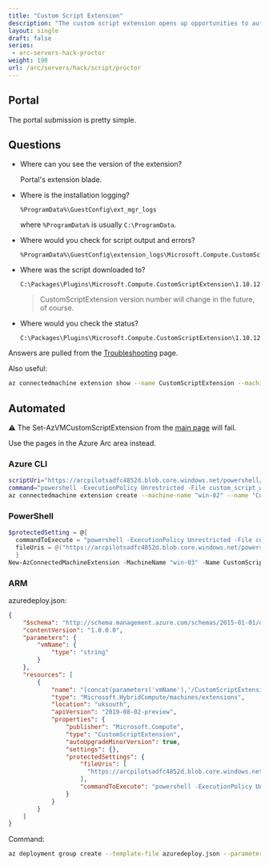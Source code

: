 ```yaml
---
title: "Custom Script Extension"
description: "The custom script extension opens up opportunities to automate PowerShell and Bash scripts at scale for both cloud and on prem servers."
layout: single
draft: false
series:
 - arc-servers-hack-proctor
weight: 190
url: /arc/servers/hack/script/proctor
---
```



## Portal

  The portal submission is pretty simple.

## Questions

* Where can you see the version of the extension?

  Portal's extension blade.

* Where is the installation logging?

  ```text
  %ProgramData%\GuestConfig\ext_mgr_logs
  ```

  where `%ProgramData%` is usually `C:\ProgramData`.

* Where would you check for script output and errors?

  ```text
  %ProgramData%\GuestConfig\extension_logs\Microsoft.Compute.CustomScriptExtension\
  ```

* Where was the script downloaded to?

  ```text
  C:\Packages\Plugins\Microsoft.Compute.CustomScriptExtension\1.10.12\Downloads\0\
  ```

  > CustomScriptExtension version number will change in the future, of course.

* Where would you check the status?

  ```text
  C:\Packages\Plugins\Microsoft.Compute.CustomScriptExtension\1.10.12\status
  ```

Answers are pulled from the [Troubleshooting](https://docs.microsoft.com/azure/azure-arc/servers/troubleshoot-vm-extensions) page.

Also useful:

  ```bash
  az connectedmachine extension show --name CustomScriptExtension --machine-name "win-02" --resource-group "arc_pilot"
  ```

## Automated

⚠️ The Set-AzVMCustomScriptExtension from the [main page](https://docs.microsoft.com/en-us/azure/virtual-machines/extensions/custom-script-windows#powershell-deployment) will fail.

Use the pages in the Azure Arc area instead.

### Azure CLI

```bash
scriptUri="https://arcpilotsadfc4852d.blob.core.windows.net/powershell/custom_script_windows.ps1"
command="powershell -ExecutionPolicy Unrestricted -File custom_script_windows.ps1"
az connectedmachine extension create --machine-name "win-02" --name "CustomScriptExtension" --type "CustomScriptExtension" --publisher "Microsoft.Compute" --protected-settings "{\"commandToExecute\": \"$command\", \"fileUris\": [\"$scriptUri\"]}" --type-handler-version "1.10" --resource-group "arc_pilot" --location "uksouth"
```

### PowerShell

```powershell
$protectedSetting = @{
  commandToExecute = "powershell -ExecutionPolicy Unrestricted -File custom_script_windows.ps1"
  fileUris = @("https://arcpilotsadfc4852d.blob.core.windows.net/powershell/custom_script_windows.ps1")
  }
New-AzConnectedMachineExtension -MachineName "win-03" -Name CustomScriptExtension -ExtensionType "CustomScriptExtension" -Publisher "Microsoft.Compute" -Settings @{} -ProtectedSetting $protectedSetting -ResourceGroupName "arc_pilot" -Location "uksouth"
```

### ARM

azuredeploy.json:

```json
{
    "$schema": "http://schema.management.azure.com/schemas/2015-01-01/deploymentTemplate.json#",
    "contentVersion": "1.0.0.0",
    "parameters": {
        "vmName": {
            "type": "string"
        }
    },
    "resources": [
        {
            "name": "[concat(parameters('vmName'),'/CustomScriptExtension')]",
            "type": "Microsoft.HybridCompute/machines/extensions",
            "location": "uksouth",
            "apiVersion": "2019-08-02-preview",
            "properties": {
                "publisher": "Microsoft.Compute",
                "type": "CustomScriptExtension",
                "autoUpgradeMinorVersion": true,
                "settings": {},
                "protectedSettings": {
                    "fileUris": [
                      "https://arcpilotsadfc4852d.blob.core.windows.net/powershell/custom_script_windows.ps1"
                    ],
                    "commandToExecute": "powershell -ExecutionPolicy Unrestricted -File custom_script_windows.ps1"
                }
            }
        }
    ]
}
```

Command:

```bash
az deployment group create --template-file azuredeploy.json --parameters vmName=win-01 --resource-group arc_pilot
```
